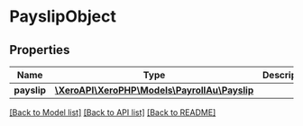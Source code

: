 # PayslipObject

## Properties
Name | Type | Description | Notes
------------ | ------------- | ------------- | -------------
**payslip** | [**\XeroAPI\XeroPHP\Models\PayrollAu\Payslip**](Payslip.md) |  | [optional] 

[[Back to Model list]](../README.md#documentation-for-models) [[Back to API list]](../README.md#documentation-for-api-endpoints) [[Back to README]](../README.md)


